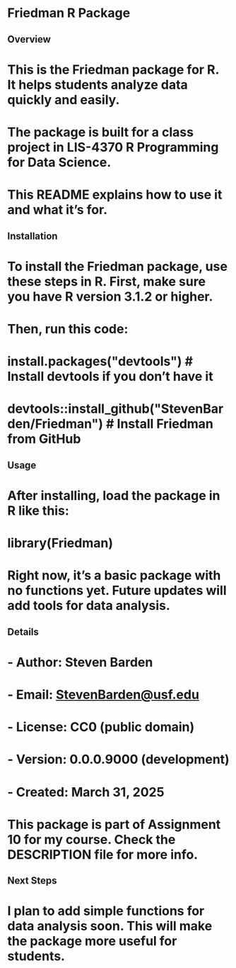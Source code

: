 # Friedman R Package
## Overview
# This is the Friedman package for R. It helps students analyze data quickly and easily. 
# The package is built for a class project in LIS-4370 R Programming for Data Science. 
# This README explains how to use it and what it’s for.
## Installation
# To install the Friedman package, use these steps in R. First, make sure you have R version 3.1.2 or higher. 
# Then, run this code:
# install.packages("devtools")  # Install devtools if you don’t have it
# devtools::install_github("StevenBarden/Friedman")  # Install Friedman from GitHub
## Usage
# After installing, load the package in R like this:
# library(Friedman)
# Right now, it’s a basic package with no functions yet. Future updates will add tools for data analysis.
## Details
# - Author: Steven Barden
# - Email: StevenBarden@usf.edu
# - License: CC0 (public domain)
# - Version: 0.0.0.9000 (development)
# - Created: March 31, 2025
# This package is part of Assignment 10 for my course. Check the DESCRIPTION file for more info.
## Next Steps
# I plan to add simple functions for data analysis soon. This will make the package more useful for students.
